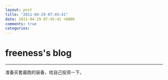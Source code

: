 ```yaml
---
layout: post
title: "2011-04-29 07:45:41"
date: 2011-04-29 07:45:41 +0800
comments: true
categories: 
---
```


# freeness's blog

----------

>
准备买套晨跑的装备，给自己投资一下。
